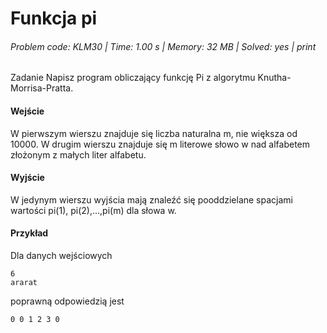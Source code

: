 # Funkcja pi
###### Problem code: KLM30 \| Time: 1.00 s \| Memory: 32 MB \| Solved: yes \| print

Zadanie
Napisz program obliczający funkcję Pi z algorytmu Knutha-Morrisa-Pratta.

#### Wejście
W pierwszym wierszu znajduje się liczba naturalna m, nie większa od 10000.
W drugim wierszu znajduje się m literowe słowo w nad alfabetem złożonym z małych liter alfabetu.

#### Wyjście
W jedynym wierszu wyjścia mają znaleźć się pooddzielane spacjami wartości pi(1), pi(2),...,pi(m) dla słowa w.

#### Przykład
Dla danych wejściowych

```
6 
ararat
```
poprawną odpowiedzią jest
```
0 0 1 2 3 0
```
